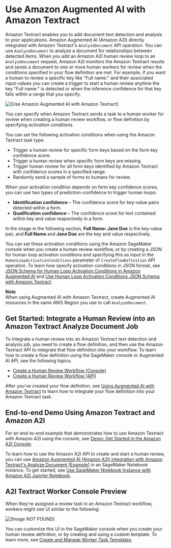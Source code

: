 # Use Amazon Augmented AI with Amazon Textract<a name="a2i-textract-task-type"></a>

Amazon Textract enables you to add document text detection and analysis to your applications\. Amazon Augmented AI \(Amazon A2I\) directly integrated with Amazon Textract's `AnalyzeDocument` API operation\. You can use `AnalyzeDocument` to analyze a document for relationships between detected items\. When you add an Amazon A2I human review loop to an `AnalyzeDocument` request, Amazon A2I monitors the Amazon Textract results and sends a document to one or more human workers for review when the conditions specified in your flow definition are met\. For example, if you want a human to review a specific key like "Full name:" and their associated input\-values you can create a trigger to start a human review anytime the key "Full name:" is detected or when the inference confidence for that key falls within a range that you specify\. 

![\[Use Amazon Augmented AI with Amazon Textract\]](http://docs.aws.amazon.com/sagemaker/latest/dg/images/a2i/diagrams/product-page-diagram_A21-Components_Textract@2x.png)

You can specify when Amazon Textract sends a task to a human worker for review when creating a human review workflow, or flow definition by specifying *activation conditions*\. 

You can set the following activation conditions when using the Amazon Textract task type:
+ Trigger a human review for specific form keys based on the form key confidence score\. 
+ Trigger a human review when specific form keys are missing\. 
+ Trigger human review for all form keys identified by Amazon Textract with confidence scores in a specified range\.
+ Randomly send a sample of forms to humans for review\.

When your activation condition depends on form key confidence scores, you can use two types of prediction\-confidence to trigger human loops:
+ **Identification confidence** – The confidence score for key\-value pairs detected within a form\.
+ **Qualification confidence** – The confidence score for text contained within key and value respectively in a form\.

In the image in the following section, **Full Name: Jane Doe** is the key\-value pair, and **Full Name** and **Jane Doe** are the key and value respectively\.

You can set these activation conditions using the Amazon SageMaker console when you create a human review workflow, or by creating a JSON for human loop activation conditions and specifying this as input in the `HumanLoopActivationConditions` parameter of `CreateFlowDefinition` API operation\. To learn how specify activation conditions in JSON format, see [JSON Schema for Human Loop Activation Conditions in Amazon Augmented AI](a2i-human-fallback-conditions-json-schema.md) and [Use Human Loop Activation Conditions JSON Schema with Amazon Textract](a2i-json-humantaskactivationconditions-textract-example.md)\.

**Note**  
When using Augmented AI with Amazon Textract, create Augmented AI resources in the same AWS Region you use to call `AnalyzeDocument`\. 

## Get Started: Integrate a Human Review into an Amazon Textract Analyze Document Job<a name="a2i-create-textract-human-review"></a>

To integrate a human review into an Amazon Textract text detection and analysis job, you need to create a flow definition, and then use the Amazon Textract API to integrate that flow definition into your workflow\. To learn how to create a flow definition using the SageMaker console or Augmented AI API, see the following topics:
+ [Create a Human Review Workflow \(Console\)](a2i-create-flow-definition.md#a2i-create-human-review-console)
+ [Create a Human Review Workflow \(API\)](a2i-create-flow-definition.md#a2i-create-human-review-api)

After you've created your flow definition, see [Using Augmented AI with Amazon Textract](https://docs.aws.amazon.com/textract/latest/dg/a2i-textract.html) to learn how to integrate your flow definition into your Amazon Textract task\. 

## End\-to\-end Demo Using Amazon Textract and Amazon A2I<a name="a2i-task-types-textract-notebook-demo"></a>

For an end\-to\-end example that demonstrates how to use Amazon Textract with Amazon A2I using the console, see [Demo: Get Started in the Amazon A2I Console](a2i-get-started-console.md)\.

To learn how to use the Amazon A2I API to create and start a human review, you can use [Amazon Augmented AI \(Amazon A2I\) integration with Amazon Textract's Analyze Document \[Example\]](https://github.com/aws-samples/amazon-a2i-sample-jupyter-notebooks/blob/master/Amazon%20Augmented%20AI%20(A2I)%20and%20Textract%20AnalyzeDocument.ipynb) in an SageMaker Notebook instance\. To get started, see [Use SageMaker Notebook Instance with Amazon A2I Jupyter Notebook](a2i-task-types-general.md#a2i-task-types-notebook-demo)\.

## A2I Textract Worker Console Preview<a name="a2i-textract-console-preview"></a>

When they're assigned a review task in an Amazon Textract workflow, workers might see UI similar to the following:

![\[Image NOT FOUND\]](http://docs.aws.amazon.com/sagemaker/latest/dg/images/a2i-textract-example.png)

You can customize this UI in the SageMaker console when you create your human review definition, or by creating and using a custom template\. To learn more, see [Create and Manage Worker Task Templates](a2i-instructions-overview.md)\.